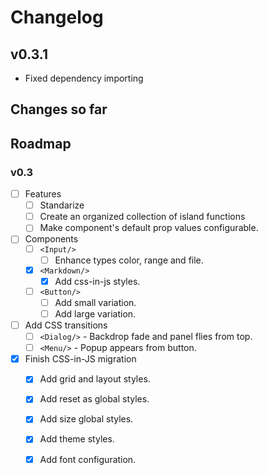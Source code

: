 # Changelog

## v0.3.1

- Fixed dependency importing
 
## Changes so far

## Roadmap

### v0.3

- [ ] Features
  - [ ] Standarize 
  - [ ] Create an organized collection of island functions
  - [ ] Make component's default prop values configurable.
- [ ] Components
  - [ ] `<Input/>`
    - [ ] Enhance types color, range and file.
  - [x] `<Markdown/>`
    - [x] Add css-in-js styles.
  - [ ] `<Button/>`
    - [ ] Add small variation.
    - [ ] Add large variation.
- [ ] Add CSS transitions
  - [ ] `<Dialog/>` - Backdrop fade and panel flies from top.
  - [ ] `<Menu/>` - Popup appears from button.
- [x] Finish CSS-in-JS migration
  - [x] Add grid and layout styles.
  - [x] Add reset as global styles.
  - [x] Add size global styles.
  - [x] Add theme styles.
  - [x] Add font configuration.

